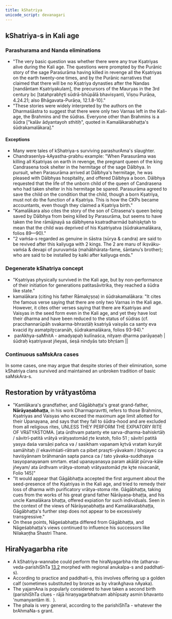 ```yaml
---
title: kShatriya
unicode_script: devanagari
---
```


## kShatriya-s in Kali age
### Parashurama and Nanda eliminations
- "The very basic question was whether there were any true Kṣatriyas alive during the Kali age. The questions were prompted by the Purānic story of the sage Paraśurāma having killed in revenge all the Kṣatriyas on the earth twenty-one times, and by the Purānic narratives that claimed that there will be no Kṣatriya dynasties after the Nandas [nandāntam Kṣatriyakulam], the precursors of the Mauryas in the 3rd century bc [tatahprabhr̥ti sūdrā-bhūpālā bhavisyanti, Viṣṇu Purāṇa, 4.24.21; also Bhāgavata-Purāṇa, 12.1.8-10]."
- "These stories were widely interpreted by the authors on the Dharmaśāstra to suggest that there were only two Varnas left in the Kali-age, the Brahmins and the śūdras. Everyone other than Brahmins is a śūdra \["kalāv ādyantayoh sthitiḥ", quoted in Kamalākarabhaṭṭa's śūdrakamalākara\]."

#### Exceptions
- Many were tales of kShatriya-s surviving parashurAma's slaughter. 
- ChandrasenIya-kAyastha-prabhu example: "When Parasurāma was killing all Kṣatriyas on earth in revenge, the pregnant queen of the king Candrasena took shelter in the hermitage of the sage Dālbhya. In pursuit, when Parasurāma arrived at Dālbhya's hermitage, he was pleased with Dālbhyas hospitality, and offered Dālbhya a boon. Dālbhya requested that the life of the unborn child of the queen of Candrasena who had taken shelter in his hermitage be spared. Parasurāma agreed to save the child on the condition that the child, though a born Kṣatriya, must not do the function of a Kṣatriya. This is how the CKPs became accountants, even though they claimed a Kṣatriya birth."
- "Kamalākara also cites the story of the son of Citrasena's queen being saved by Dālbhya from being killed by Parasurāma, but seems to have taken the line rāmājnayā sa dālbhyena ksatradharmād bahiṣkr̥tah to mean that the child was deprived of his Kṣatriyatva (śūdrakamalākara, folios 89—90)."
- "2 vaṁśa-s regarded as genuine in śāstra (sūrya & candra) are said to be revived after this kaliyuga with 2 kings. The 2 are maru of ikṣvāku-vaṁśa & devapi of puruvaṁśa (mahābhārata-fame, śāntanu’s brother); who are said to be installed by kalki after kaliyuga ends."

### Degenerate kShatriya concept
- "Kṣatriyas physically survived in the Kali age, but by non-performance of their initiation for generations patitasāvitrika, they reached a śūdra like state."
- kamalākara (citing his father Rāmakr̥ṣṇa) in śūdrakamalākara: "It cites the famous verse saying that there are only two Varnas in the Kali age. However, it cites other verses saying that there are Kṣatriyas and Vaisyas in the seed form even in the Kali age, and yet they have lost their dharma and have been reduced to the status of śūdras (cf. pracchannarūpāh svakarma-bhrastāḥ ksatriyā vaisyās ca santy eva kvacid ity asmatpitr̥caranāh, śūdrakamalākara, folios 93-94)."
-  parAkhya-saMhitA - amadyapaḥ kulīnaśca, nityaṃ dharma parāyaṇaḥ | śūdraḥ kṣatriyavat jñeyaś, śeṣā nindyās tato bhṛśam ||

### Continuous saMskAra cases
In some cases, one may argue that despite stories of their elimination, some kShatriya clans survived and maintained an unbroken tradition of basic saMskAra-s. 

## Restoration by vrātyastōma
- "Kamlākara's grandfather, and Gāgābhaṭṭa's great grand-father, **Nārāyaṇabhaṭṭa**, in his work Dharmapravrtti, refers to those Brahmins, Kṣatriyas and Vaisyas who exceed the maximum age limit allotted for their Upanayana, and says that they fall to śūdra-hood and are excluded from all religious rites, UNLESS THEY PERFORM THE EXPIATORY RITE OF VRāTYASTOMA. [ata ūrdhvam patanty ete sarva-dharma-bahiskrtāḥ / sāvitrī-patitā vrātyā vrātyastomād r̥te kratoh, folio 51 ; sāvitrī patitā yasya daśa varsāṇi pañca va / sasikham vapanam kr̥tvā vrataṁ kuryāt samāhitaḥ // ekaviṁśati-rātraṁ ca pibet prasr̥ti-yāvakam / bhojayec ca haviśyānnam brāhmanān sapta panca ca / tato yāvaka-suddhasya tasyopanayanam smrtam. etad upanayanasya param akālāt pūrva-kāle jñeyam/ ata ūrdhvam vrātya-stomaḥ vrātyastomād r̥te kr̥te nivacanāt, Folio 145]"
- "It would appear that Gāgābhaṭṭa accepted the first argument about the seed-presence of the Kṣatriyas in the Kali age, and tried to remedy their loss of dharma with purificatory vrātya-stoma rite. Gāgābhaṭṭa, taking cues from the works of his great grand father Nārāyaṇa-bhaṭṭa, and his uncle Kamalākara bhaṭṭa, offered expiation for such individuals. Seen in the context of the views of Nārāyaṇabhaṭṭa and Kamalākarabhaṭṭa, Gāgābhaṭṭa's further step does not appear to be excessively transgressive."
- On these points, Nāgeśabhaṭṭa differed from Gāgābhaṭṭa, and Nāgeśabhaṭṭa's views continued to influence his successors like Nilakaṇṭha Shastri Thane.

## HiraNyagarbha rite
- A kShatriya-wannabe could perform the hiraNyagarbha rite (atharva-veda-parishiShTa [13.2](http://gretil.sub.uni-goettingen.de/gretil/1_sanskr/1_veda/5_vedang/2_paris/avpari_u.htm) morphed with regional anukalpa-s and paddhati-s).
- According to practice and paddhati-s, this involves offering up a golden calf (sometimes substituted by bronze as by vIrarAghava nAyaka).
- The yajamAna is popularly considered to have taken a second birth (parishiShTa clues - rājā hiraṇyagarbhatvam abhīpsaty asmin bhavanto 'numanyantām iti.  ).
- The phala is very general, according to the parishiShTa - whatever the brAhmaNa-s grant. 
